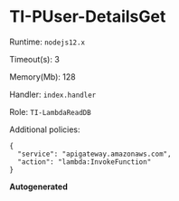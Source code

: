 # TI-PUser-DetailsGet




Runtime: `nodejs12.x` 

Timeout(s): 3  

Memory(Mb): 128 

Handler: `index.handler` 

Role: `​TI-LambdaReadDB`

Additional policies: 

```
{
  "service": "apigateway.amazonaws.com",
  "action": "lambda:InvokeFunction"
}
``` 


**Autogenerated**


